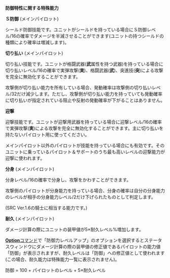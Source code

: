 **防御特性に関する特殊能力**

**Ｓ防御** (メインパイロット)

シールド防御技能です。ユニットがシールドを持っている場合にＳ防御レベル/16の確率でダメージを半減させることができます(ユニットの持つシールドの種類により確率は増減します)。

**切り払い** (メインパイロット)

切り払い技能です。ユニットが格闘武器(**武**属性を持つ武器)を持っている場合に切り払いレベル/16の確率で実弾攻撃(**実**)、格闘武器(**武**)、突進技(**突**)による攻撃を完全に無効化することができます。

攻撃側が切り払い能力を所有している場合、発動確率は攻撃側の切り払いレベル/32だけ減少します。ただし、攻撃側が切り払い能力を持っていても発動確率に切り払いが指定されている阻止や反射の発動確率が下がることはありません。

**迎撃**

迎撃技能です。ユニットが迎撃用武器を持っている場合に迎撃レベル/16の確率で実弾攻撃(**実**)による攻撃を完全に無効化することができます。主に切り払いを持たないパイロット用に使ってください。

メインパイロット以外のパイロットが技能を持っている場合にも有効です。そのユニットに乗っているパイロット＆サポートのうち最も高いレベルの迎撃能力が迎撃に使われます。

**分身** (メインパイロット)

分身レベル/16の確率で分身し、攻撃をかわすことができます。

攻撃側のパイロットが分身能力を持っている場合、分身の確率は自分の分身能力のレベルが相手の分身能力レベル/2だけ下げられたものとして判定します。

(SRC Ver.1.6の騎士に相当する能力です。)

**耐久** (メインパイロット)

ダメージ計算の際にユニットの装甲値が5×耐久レベル%増加します。

[**Option**コマンド](Optionコマンド.md)で「防御力レベルアップ」のオプションを選択するとステータスウィンドウにダメージ計算の際の装甲値の修正値であるパイロットの能力値「防御」が表示されますが、耐久レベルは「防御」への修正値として使われます(この場合、耐久能力は特殊能力一覧に表示されません)。

防御 = 100 + パイロットのレベル + 5×耐久レベル

